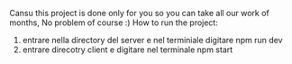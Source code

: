 Cansu this project is done only for you so you can take all our work of months, No problem of course :)
How to run the project:
1. entrare nella directory del server e nel terminiale digitare npm run dev
2. entrare direcotry client e digitare nel terminale npm start
